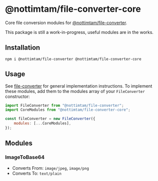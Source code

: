 # @nottimtam/file-converter-core

Core file conversion modules for [@nottimtam/file-converter](https://www.npmjs.com/package/@nottimtam/file-converter).

This package is still a work-in-progress, useful modules are in the works.

## Installation

```terminal
npm i @nottimtam/file-converter @nottimtam/file-converter-core
```

## Usage

See [file-converter](https://github.com/NotTimTam/file-converter) for general implementation instructions. To implement these modules, add them to the modules array of your `FileConverter` constructor:

```js
import FileConverter from "@nottimtam/file-converter";
import CoreModules from "@nottimtam/file-converter-core";

const fileConverter = new FileConverter({
	modules: [...CoreModules],
});
```

## Modules

### ImageToBase64

-   Converts From: `image/jpeg`, `image/png`
-   Converts To: `text/plain`
